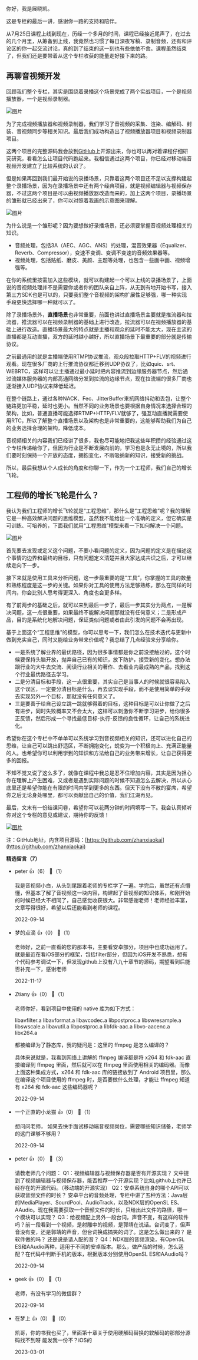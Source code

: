 你好，我是展晓凯。

这是专栏的最后一讲，感谢你一路的支持和陪伴。

从7月25日课程上线到现在，历经一个多月的时间，课程已经接近尾声了，在过去的几个月里，从筹备到上线，我竟然也习惯了每日深夜写稿、录制音频，还有和评论区的你一起交流讨论，真的到了结束的这一刻也有些依依不舍。课程虽然结束了，但我们还是要带着从这个专栏收获的能量走好接下来的路。

## 再聊音视频开发

回顾我们整个专栏，其实是围绕着录播这个场景完成了两个实战项目，一个是视频播放器，一个是视频录制器。

![图片](https://static001.geekbang.org/resource/image/aa/bc/aaf7b5f336dd788fe4677b14d0c030bc.png?wh=1920x899)

为了完成视频播放器和视频录制器，我们学习了音视频的采集、渲染、编解码、封装、音视频同步等相关知识。最后我们成功构造出了视频播放器项目和视频录制器项目。

这两个项目的完整源码我会放到[GitHub](http://github.com/zhanxiaokai)上开源出来，你也可以再对着课程仔细研究研究，看看怎么让项目代码跑起来。我相信通过这两个项目，你已经对移动端音视频开发建立了比较系统的认识了。

但是如果再回到我们最开始说的录播场景，只靠着这两个项目还不足以支撑构建起整个录播场景，因为在录播场景中还有两个经典项目，就是视频编辑器与视频保存器，不过这两个项目是可以由视频播放器改造而来的，加上这两个项目，录播场景的雏形就已经出来了，你可以对照着我画的示意图来理解。

![图片](https://static001.geekbang.org/resource/image/91/8f/91b18781f3eabae6337488affe24958f.png?wh=1920x1072)

为什么说是一个雏形呢？因为要想做好录播场景，还必须要掌握音视频处理相关的知识。

- 音频处理，包括3A（AEC、AGC、ANS）的处理，混音效果器（Equalizer、Reverb、Compressor），变速不变调、变调不变速的音频效果器等。
- 视频处理，包括贴纸、磨皮、美颜、主题等处理，也包含一些画中画、视频增强等。

在你的系统里按需加入这些模块，就可以构建起一个可以上线的录播场景了，上面说的音视频处理并不是需要你或者你的团队亲自上阵，从无到有地开始书写，接入第三方SDK也是可以的，只要我们整个音视频的架构扩展性足够强，哪一种实现手段更快选择哪一种就可以了。

除了录播场景外，**直播场景**也非常重要，前面也讲过直播场景主要就是推流器和拉流器，推流器可以在视频录制器的基础上进行改造，拉流器可以在视频播放器的基础上进行改造。直播场景最大的特点就是主播和观众的延时不能太大，现在主流的直播都是互动直播，双方的延时越小越好，所以直播场景下最重要的部分就是传输协议。

之前最通用的就是主播端使用RTMP协议推流，观众段拉取HTTP+FLV的视频进行观看。现在很多厂商的上行推流协议都迁移到UDP协议了，比如quic、srt、WEBRTC，这样可以让主播通过最小延时把内容推流到边缘服务器节点，然后通过流媒体服务器的内部高通网络分发到拉流的边缘节点，现在拉流端的很多厂商也逐渐接入UDP协议来降低延迟。

在整个链路上，通过各种NACK、Fec、JitterBuffer来抗网络抖动和丢包，让整个链路更加平稳，延时也更小。当然不同的业务场景也要根据自身情况来选择合理的架构，比如，普通直播可能选择RTMP+HTTP/FLV就够了，强互动直播就需要使用RTC，所以了解整个直播场景以及架构也是非常重要的，这能够帮助我们为自己的业务选择合理的架构，降低成本。

音视频相关的内容我们已经讲了很多，我也尽可能地把我这些年积攒的经验通过这个专栏传递给你了，但因为行业是不断发展向前的，学习也是永无止境的，所以我们要时刻保持一个开放的态度，拥抱变化，不断吸纳新的知识，接受新的挑战。

所以，最后我想从个人成长的角度和你聊一下，作为一个工程师，我们自己的增长飞轮。

## 工程师的增长飞轮是什么？

我认为我们工程师的增长飞轮就是“工程思维”，那什么是“工程思维”呢？我的理解它是一种高效解决问题的思维模型，虽然我不能给出一个准确的定义，但它确实是可训练、可培养的，下面我们就用“工程思维”模型来看一下如何解决一个问题。

![图片](https://static001.geekbang.org/resource/image/18/7e/188768381739acb6a792739db1838c7e.png?wh=2030x750)

首先要去发现或定义这个问题，不要小看问题的定义，因为问题的定义是在描述这个事情的边界和最终的目标，只有问题定义清楚并且大家达成共识之后，才可以继续走向下一步。

接下来就是使用工具来分析问题，这一步最重要的是“工具”，你掌握的工具的数量和熟练程度是这一步的关键。如果你对工具的使用方法足够熟练，那么在同样的时间内，你会比别人思考得更深入、角度也会更多样。

有了前两步的基础之后，就可以来到最后一步了，最后一步其实分为两点，一是解决问题，这一点很重要，如果最终不能解决问题那就没有任何意义；二是形成产品，目的是系统化地解决问题，保证类似问题或者由此引发的问题不会再出现。

基于上面这个“工程思维”的模型，你可以思考一下，我们怎么在技术迭代与更新中做到充实自己，同时又能给业务带来价值呢？我总结了几点经验来分享给你。

- 一是系统了解业界的最优路径，因为很多事情都是你之前没接触过的，这个时候要保持头脑开放，抛弃自己已有的知识，放下防护，接受新的变化。想办法跟行业的大牛去交流、阅读行业相关的著作、去看业内最成熟的产品，找到这个行业最优路径去学习。
- 二是分清目标和手段，这一点很重要，其实自己是当事人的时候就很容易陷入这个误区，一定要分清目标是什么，再去谈实现手段，而不是使用简单的手段去实现另外一个目标，那就没有任何意义了。
- 三是要善于给自己设立跳一跳就够得着的目标，这种目标是可以让你做了之后有进步，同时失败概率又不会太大，这样可以刺激你不断学习进步，给你很多正反馈，然后形成一个寻找最低目标-执行-反馈的良性循环，让自己的系统进化。

希望你在这个专栏中不单单可以系统学习到音视频相关的知识，还可以进化自己的思维，让自己可以跳出舒适区，不断拥抱变化，蜕变为一个积极向上、充满正能量的人。也希望你可以利用学到的知识和方法给自己的业务带来增长，让自己获得更多的回报。

不知不觉又说了这么多了，就像在课程中我总是忍不住增加内容，其实是因为担心你在理解上产生困难，又或者是遇到实际问题的时候不知道怎么去解决，所以从心底里还是希望你能在有限的时间内学到更多的东西。但天下没有不散的宴席，希望你之后无论身处哪里，都可以贡献出自己的价值，我们江湖再见。

最后，文末有一份结课问卷，希望你可以花两分钟的时间填写一下。我会认真倾听你对这个专栏的意见或建议，期待你的反馈！

[![图片](https://static001.geekbang.org/resource/image/76/e5/76c3635841yy706e4d12786ae7e746e5.jpg?wh=1142x801)](http://jinshuju.net/f/D8tvyN)

注：GitHub地址，内含项目源码：[https://github.com/zhanxiaokai](https://github.com/zhanxiaokai)
<div><strong>精选留言（7）</strong></div><ul>
<li><span>peter</span> 👍（6） 💬（1）<p>我是音视频小白，从头到尾跟着老师的专栏学了一遍。学完后，虽然还有点懵懂，但基本了解了音视频这一块内容，构建起了音视频的知识体系，和刚开始的时候已经大不相同了，自己感觉收获很大。非常感谢老师！老师经验丰富，文章写得很好，希望以后还能看到老师的课程。</p>2022-09-14</li><br/><li><span>梦的点滴</span> 👍（0） 💬（1）<p>老师好，之前一直看的您的那本书，主要看安卓部分，项目中也成功运用了。就是最近在看iOS部分的框架，包括filter部分，但因为iOS开发不熟悉，想有个代码参考调试一下，但发现github上没有八九十章节的源码，期望看到后能否补充一下，感谢老师</p>2022-11-17</li><br/><li><span>Ztiany</span> 👍（0） 💬（1）<p>老师你好，看到项目中使用的 native 库为如下方式：

libavfilter.a
libavformat.a
libavcodec.a
libpostproc.a
libswresample.a
libswscale.a
libavutil.a
libpostproc.a
libfdk-aac.a
libvo-aacenc.a
libx264.a

都被编译为了静态库，我的疑问是：这里的 ffmpeg 是怎么编译的？

具体来说就是，我看到网络上讲解的 ffmpeg 编译都是将 x264 和 fdk-aac 直接编译到 ffmpeg 里面，然后就可以在 ffmpeg 里面使用相关的编码器。而像上面这种集成方式，x264 和 fdk-aac 库的链接放到了 Android 项目里，那么在编译这个项目使用的 ffmpeg 时，是否要做什么处理，才能让 ffmpeg 知道有 x264 和 fdk-aac 这些编码器呢？</p>2022-09-14</li><br/><li><span>一个正直的小龙猫</span> 👍（0） 💬（1）<p>想问问老师， 如果去快手面试移动端音视频岗位，需要哪些知识储备，老师学的这门课够不够用？</p>2022-09-14</li><br/><li><span>peter</span> 👍（0） 💬（3）<p>请教老师几个问题：
Q1：视频编辑器与视频保存器是否有开源实现？
文中提到了视频编辑器与视频保存器，能否推荐一个开源实现？比如,github上也许已经存在的开源代码。（移动端的开源实现）
Q2：安卓系统自身的哪个API可以获取音频文件的时长？
安卓平台的音频处理，专栏中讲了五种方法：Java层的MediaPlayer、SourdPool、AudioTrack，以及NDK层的OpenSL ES、AAudio。现在我需要获取一个音频文件的时长，只给出此文件的路径，哪一个模块可以实现？
Q3：给视频配上另外一段台词，声音不变，有这样的软件吗？前一段看到一个视频，是射雕中的视频，是郭靖在说话。台词变了，但声音没有变，还是郭靖的声音，但台词换成搞笑的词了。这是怎么做出来的？ 是软件做的吗？ 还是说是请人配的音？
Q4：NDK层的音频渲染，有OpenSL ES和AAudio两种，适用于不同的安卓版本。那么，做产品的时候，怎么适配？在代码中判断手机的版本，根据版本分别使用OpenSL ES和AAudio吗？</p>2022-09-14</li><br/><li><span>geek</span> 👍（0） 💬（1）<p>老师，有没有学习的微信群？</p>2022-09-14</li><br/><li><span>在梦上</span> 👍（0） 💬（0）<p>凯哥，你的书我也买了，里面第十章关于使用硬解码替换的软解码的那部分源码找不到呀 能发我一份不？iOS的</p>2023-03-01</li><br/>
</ul>